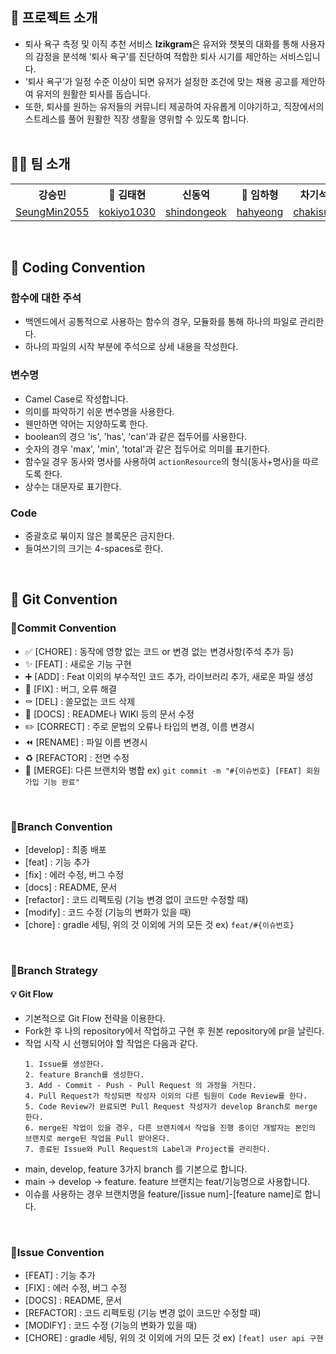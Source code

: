 ## 📌 프로젝트 소개
- 퇴사 욕구 측정 및 이직 추천 서비스 **Izikgram**은 유저와 챗봇의 대화를 통해 사용자의 감정을 분석해 ‘퇴사 욕구’를 진단하여 적합한 퇴사 시기를 제안하는 서비스입니다.
- ‘퇴사 욕구’가 일정 수준 이상이 되면 유저가 설정한 조건에 맞는 채용 공고를 제안하여 유저의 원활한 퇴사를 돕습니다.
- 또한, 퇴사를 원하는 유저들의 커뮤니티 제공하여 자유롭게 이야기하고, 직장에서의 스트레스를 풀어 원활한 직장 생활을 영위할 수 있도록 합니다.<br><br>
## 🧑‍💻 팀 소개 
<table>
  <tbody>
    <th align="center">강승민</th>
    <th align="center">🐹 김태현</th>
    <th align="center">신동억</th>
    <th align="center">🥔 임하형</th>
    <th align="center">차기석</th>
    <tr>
      <td align="center"><a href="https://github.com/SeungMin2055">SeungMin2055</td>
      <td align="center"><a href="https://github.com/kokiyo1030">kokiyo1030</td>
      <td align="center"><a href="https://github.com/shindongeok">shindongeok</td>
      <td align="center"><a href="https://github.com/hahyeong">hahyeong</td>
      <td align="center"><a href="https://github.com/chakisuk">chakisuk</td>
    </tr>
      
  </tbody>
</table>
<br>

## 📌 Coding Convention
### 함수에 대한 주석
- 백엔드에서 공통적으로 사용하는 함수의 경우, 모듈화를 통해 하나의 파일로 관리한다.
- 하나의 파일의 시작 부분에 주석으로 상세 내용을 작성한다.
### 변수명
- Camel Case로 작성합니다.
- 의미를 파악하기 쉬운 변수명을 사용한다.
- 웬만하면 약어는 지양하도록 한다.
- boolean의 경으 'is', 'has', 'can'과 같은 접두어를 사용한다.
- 숫자의 경우 'max', 'min', 'total'과 같은 접두어로 의미를 표기한다.
- 함수일 경우 동사와 명사를 사용하여 `actionResource`의 형식(동사+명사)을 따르도록 한다.
- 상수는 대문자로 표기한다.
### Code
- 중괄호로 붂이지 않은 블록문은 금지한다.
- 들여쓰기의 크기는 4-spaces로 한다.
<br>

## 📌 Git Convention
### 🔹Commit Convention
- ✅ [CHORE] : 동작에 영향 없는 코드 or 변경 없는 변경사항(주석 추가 등)
- ✨ [FEAT] : 새로운 기능 구현
- ➕ [ADD] : Feat 이외의 부수적인 코드 추가, 라이브러리 추가, 새로운 파일 생성
- 🔨 [FIX] : 버그, 오류 해결
- ⚰️ [DEL] : 쓸모없는 코드 삭제
- 📝 [DOCS] : README나 WIKI 등의 문서 수정
- ✏️ [CORRECT] : 주로 문법의 오류나 타입의 변경, 이름 변경시
- ⏪️ [RENAME] : 파일 이름 변경시
- ♻️ [REFACTOR] : 전면 수정
- 🔀 [MERGE]: 다른 브랜치와 병합
ex) `git commit -m "#{이슈번호} [FEAT] 회원가입 기능 완료"`
<br>

### 🔹Branch Convention
- [develop] : 최종 배포
- [feat] : 기능 추가
- [fix] : 에러 수정, 버그 수정
- [docs] : README, 문서
- [refactor] : 코드 리펙토링 (기능 변경 없이 코드만 수정할 때)
- [modify] : 코드 수정 (기능의 변화가 있을 때)
- [chore] : gradle 세팅, 위의 것 이외에 거의 모든 것
ex) `feat/#{이슈번호}`
<br>

### 🔹Branch Strategy
#### 💡 Git Flow
- 기본적으로 Git Flow 전략을 이용한다.
- Fork한 후 나의 repository에서 작업하고 구현 후 원본 repository에 pr을 날린다.
- 작업 시작 시 선행되어야 할 작업은 다음과 같다.
  ```
  1. Issue를 생성한다.
  2. feature Branch를 생성한다.
  3. Add - Commit - Push - Pull Request 의 과정을 거친다.
  4. Pull Request가 작성되면 작성자 이외의 다른 팀원이 Code Review를 한다.
  5. Code Review가 완료되면 Pull Request 작성자가 develop Branch로 merge 한다.
  6. merge된 작업이 있을 경우, 다른 브랜치에서 작업을 진행 중이던 개발자는 본인의 브랜치로 merge된 작업을 Pull 받아온다.
  7. 종료된 Issue와 Pull Request의 Label과 Project를 관리한다.
  ```
- main, develop, feature 3가지 branch 를 기본으로 합니다.
- main → develop → feature. feature 브랜치는 feat/기능명으로 사용합니다.
- 이슈를 사용하는 경우 브랜치명을 feature/[issue num]-[feature name]로 합니다.
<br>

### 🔹Issue Convention
- [FEAT] : 기능 추가
- [FIX] : 에러 수정, 버그 수정
- [DOCS] : README, 문서
- [REFACTOR] : 코드 리펙토링 (기능 변경 없이 코드만 수정할 때)
- [MODIFY] : 코드 수정 (기능의 변화가 있을 때)
- [CHORE] : gradle 세팅, 위의 것 이외에 거의 모든 것
ex) `[feat] user api 구현`

